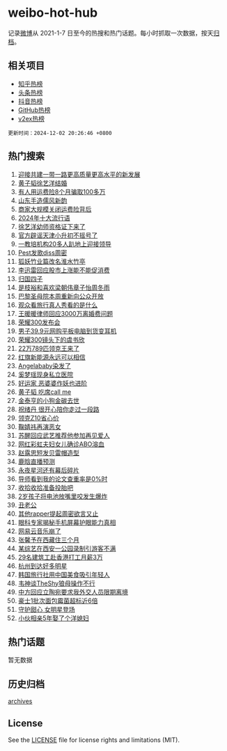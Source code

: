 # weibo-hot-hub

记录[微博](https://www.weibo.com)从 2021-1-7 日至今的热搜和热门话题。每小时抓取一次数据，按天[归档](archives)。

## 相关项目

- [知乎热榜](https://github.com/lonnyzhang423/zhihu-hot-hub)
- [头条热榜](https://github.com/lonnyzhang423/toutiao-hot-hub)
- [抖音热榜](https://github.com/lonnyzhang423/douyin-hot-hub)
- [GitHub热榜](https://github.com/lonnyzhang423/github-hot-hub)
- [v2ex热榜](https://github.com/lonnyzhang423/v2ex-hot-hub)


`更新时间：2024-12-02 20:26:46 +0800`

## 热门搜索

1. [迎接共建一带一路更高质量更高水平的新发展](https://m.weibo.cn/search?containerid=100103type%3D1%26t%3D10%26q%3D%23%E8%BF%8E%E6%8E%A5%E5%85%B1%E5%BB%BA%E4%B8%80%E5%B8%A6%E4%B8%80%E8%B7%AF%E6%9B%B4%E9%AB%98%E8%B4%A8%E9%87%8F%E6%9B%B4%E9%AB%98%E6%B0%B4%E5%B9%B3%E7%9A%84%E6%96%B0%E5%8F%91%E5%B1%95%23&stream_entry_id=51&isnewpage=1&extparam=seat%3D1%26cate%3D10103%26pos%3D0%26dgr%3D0%26filter_type%3Drealtimehot%26stream_entry_id%3D51%26c_type%3D51%26q%3D%2523%25E8%25BF%258E%25E6%258E%25A5%25E5%2585%25B1%25E5%25BB%25BA%25E4%25B8%2580%25E5%25B8%25A6%25E4%25B8%2580%25E8%25B7%25AF%25E6%259B%25B4%25E9%25AB%2598%25E8%25B4%25A8%25E9%2587%258F%25E6%259B%25B4%25E9%25AB%2598%25E6%25B0%25B4%25E5%25B9%25B3%25E7%259A%2584%25E6%2596%25B0%25E5%258F%2591%25E5%25B1%2595%2523%26display_time%3D1733142404%26pre_seqid%3D173314240490002753096145)
1. [黄子韬徐艺洋结婚](https://m.weibo.cn/search?containerid=100103type%3D1%26t%3D10%26q%3D%23%E9%BB%84%E5%AD%90%E9%9F%AC%E5%BE%90%E8%89%BA%E6%B4%8B%E7%BB%93%E5%A9%9A%23&stream_entry_id=31&isnewpage=1&extparam=seat%3D1%26dgr%3D0%26pos%3D0%26band_rank%3D1%26filter_type%3Drealtimehot%26c_type%3D31%26flag%3D4%26cate%3D5001%26lcate%3D5001%26stream_entry_id%3D31%26realpos%3D1%26q%3D%2523%25E9%25BB%2584%25E5%25AD%2590%25E9%259F%25AC%25E5%25BE%2590%25E8%2589%25BA%25E6%25B4%258B%25E7%25BB%2593%25E5%25A9%259A%2523%26display_time%3D1733142404%26pre_seqid%3D173314240490002753096145)
1. [有人用运费险8个月骗取100多万](https://m.weibo.cn/search?containerid=100103type%3D1%26t%3D10%26q%3D%23%E6%9C%89%E4%BA%BA%E7%94%A8%E8%BF%90%E8%B4%B9%E9%99%A98%E4%B8%AA%E6%9C%88%E9%AA%97%E5%8F%96100%E5%A4%9A%E4%B8%87%23&stream_entry_id=31&isnewpage=1&extparam=seat%3D1%26dgr%3D0%26pos%3D1%26band_rank%3D2%26filter_type%3Drealtimehot%26c_type%3D31%26flag%3D2%26cate%3D5001%26lcate%3D5001%26stream_entry_id%3D31%26realpos%3D2%26q%3D%2523%25E6%259C%2589%25E4%25BA%25BA%25E7%2594%25A8%25E8%25BF%2590%25E8%25B4%25B9%25E9%2599%25A98%25E4%25B8%25AA%25E6%259C%2588%25E9%25AA%2597%25E5%258F%2596100%25E5%25A4%259A%25E4%25B8%2587%2523%26display_time%3D1733142404%26pre_seqid%3D173314240490002753096145)
1. [山东手造儒风新韵](https://m.weibo.cn/search?containerid=100103type%3D1%26t%3D10%26q%3D%23%E5%B1%B1%E4%B8%9C%E6%89%8B%E9%80%A0%E5%84%92%E9%A3%8E%E6%96%B0%E9%9F%B5%23&stream_entry_id=31&isnewpage=1&extparam=seat%3D1%26dgr%3D0%26pos%3D2%26band_rank%3D3%26filter_type%3Drealtimehot%26c_type%3D31%26flag%3D0%26cate%3D5001%26lcate%3D5001%26stream_entry_id%3D31%26realpos%3D3%26q%3D%2523%25E5%25B1%25B1%25E4%25B8%259C%25E6%2589%258B%25E9%2580%25A0%25E5%2584%2592%25E9%25A3%258E%25E6%2596%25B0%25E9%259F%25B5%2523%26display_time%3D1733142404%26pre_seqid%3D173314240490002753096145)
1. [商家大规模关闭运费险背后](https://m.weibo.cn/search?containerid=100103type%3D1%26t%3D10%26q%3D%23%E5%95%86%E5%AE%B6%E5%A4%A7%E8%A7%84%E6%A8%A1%E5%85%B3%E9%97%AD%E8%BF%90%E8%B4%B9%E9%99%A9%E8%83%8C%E5%90%8E%23&stream_entry_id=31&isnewpage=1&extparam=seat%3D1%26dgr%3D0%26pos%3D3%26band_rank%3D4%26filter_type%3Drealtimehot%26c_type%3D31%26flag%3D0%26cate%3D5001%26lcate%3D5001%26stream_entry_id%3D31%26realpos%3D4%26q%3D%2523%25E5%2595%2586%25E5%25AE%25B6%25E5%25A4%25A7%25E8%25A7%2584%25E6%25A8%25A1%25E5%2585%25B3%25E9%2597%25AD%25E8%25BF%2590%25E8%25B4%25B9%25E9%2599%25A9%25E8%2583%258C%25E5%2590%258E%2523%26display_time%3D1733142404%26pre_seqid%3D173314240490002753096145)
1. [2024年十大流行语](https://m.weibo.cn/search?containerid=100103type%3D1%26t%3D10%26q%3D%232024%E5%B9%B4%E5%8D%81%E5%A4%A7%E6%B5%81%E8%A1%8C%E8%AF%AD%23&stream_entry_id=31&isnewpage=1&extparam=seat%3D1%26dgr%3D0%26pos%3D4%26band_rank%3D5%26filter_type%3Drealtimehot%26c_type%3D31%26flag%3D0%26cate%3D5001%26lcate%3D5001%26stream_entry_id%3D31%26realpos%3D5%26q%3D%25232024%25E5%25B9%25B4%25E5%258D%2581%25E5%25A4%25A7%25E6%25B5%2581%25E8%25A1%258C%25E8%25AF%25AD%2523%26display_time%3D1733142404%26pre_seqid%3D173314240490002753096145)
1. [徐艺洋幼师资格证下来了](https://m.weibo.cn/search?containerid=100103type%3D1%26t%3D10%26q%3D%23%E5%BE%90%E8%89%BA%E6%B4%8B%E5%B9%BC%E5%B8%88%E8%B5%84%E6%A0%BC%E8%AF%81%E4%B8%8B%E6%9D%A5%E4%BA%86%23&stream_entry_id=31&isnewpage=1&extparam=seat%3D1%26dgr%3D0%26pos%3D5%26band_rank%3D6%26filter_type%3Drealtimehot%26c_type%3D31%26flag%3D1%26cate%3D5001%26lcate%3D5001%26stream_entry_id%3D31%26realpos%3D6%26q%3D%2523%25E5%25BE%2590%25E8%2589%25BA%25E6%25B4%258B%25E5%25B9%25BC%25E5%25B8%2588%25E8%25B5%2584%25E6%25A0%25BC%25E8%25AF%2581%25E4%25B8%258B%25E6%259D%25A5%25E4%25BA%2586%2523%26display_time%3D1733142404%26pre_seqid%3D173314240490002753096145)
1. [官方辟谣天津小升初不摇号了](https://m.weibo.cn/search?containerid=100103type%3D1%26t%3D10%26q%3D%23%E5%AE%98%E6%96%B9%E8%BE%9F%E8%B0%A3%E5%A4%A9%E6%B4%A5%E5%B0%8F%E5%8D%87%E5%88%9D%E4%B8%8D%E6%91%87%E5%8F%B7%E4%BA%86%23&stream_entry_id=31&isnewpage=1&extparam=seat%3D1%26dgr%3D0%26pos%3D6%26band_rank%3D7%26filter_type%3Drealtimehot%26c_type%3D31%26cate%3D5001%26lcate%3D5001%26adid%3D266975%26stream_entry_id%3D31%26is_ad_pos%3D1%26q%3D%2523%25E5%25AE%2598%25E6%2596%25B9%25E8%25BE%259F%25E8%25B0%25A3%25E5%25A4%25A9%25E6%25B4%25A5%25E5%25B0%258F%25E5%258D%2587%25E5%2588%259D%25E4%25B8%258D%25E6%2591%2587%25E5%258F%25B7%25E4%25BA%2586%2523%26display_time%3D1733142404%26pre_seqid%3D173314240490002753096145)
1. [一教培机构20多人趴地上迎接领导](https://m.weibo.cn/search?containerid=100103type%3D1%26t%3D10%26q%3D%23%E4%B8%80%E6%95%99%E5%9F%B9%E6%9C%BA%E6%9E%8420%E5%A4%9A%E4%BA%BA%E8%B6%B4%E5%9C%B0%E4%B8%8A%E8%BF%8E%E6%8E%A5%E9%A2%86%E5%AF%BC%23&stream_entry_id=31&isnewpage=1&extparam=seat%3D1%26dgr%3D0%26pos%3D7%26band_rank%3D7%26filter_type%3Drealtimehot%26c_type%3D31%26flag%3D1%26cate%3D5001%26lcate%3D5001%26stream_entry_id%3D31%26realpos%3D7%26q%3D%2523%25E4%25B8%2580%25E6%2595%2599%25E5%259F%25B9%25E6%259C%25BA%25E6%259E%258420%25E5%25A4%259A%25E4%25BA%25BA%25E8%25B6%25B4%25E5%259C%25B0%25E4%25B8%258A%25E8%25BF%258E%25E6%258E%25A5%25E9%25A2%2586%25E5%25AF%25BC%2523%26display_time%3D1733142404%26pre_seqid%3D173314240490002753096145)
1. [Pest发歌diss周密](https://m.weibo.cn/search?containerid=100103type%3D1%26t%3D10%26q%3D%23Pest%E5%8F%91%E6%AD%8Cdiss%E5%91%A8%E5%AF%86%23&stream_entry_id=31&isnewpage=1&extparam=seat%3D1%26dgr%3D0%26pos%3D8%26band_rank%3D8%26filter_type%3Drealtimehot%26c_type%3D31%26flag%3D0%26cate%3D5001%26lcate%3D5001%26stream_entry_id%3D31%26realpos%3D8%26q%3D%2523Pest%25E5%258F%2591%25E6%25AD%258Cdiss%25E5%2591%25A8%25E5%25AF%2586%2523%26display_time%3D1733142404%26pre_seqid%3D173314240490002753096145)
1. [狐妖竹业篇改名淮水竹亭](https://m.weibo.cn/search?containerid=100103type%3D1%26t%3D10%26q%3D%23%E7%8B%90%E5%A6%96%E7%AB%B9%E4%B8%9A%E7%AF%87%E6%94%B9%E5%90%8D%E6%B7%AE%E6%B0%B4%E7%AB%B9%E4%BA%AD%23&stream_entry_id=31&isnewpage=1&extparam=seat%3D1%26dgr%3D0%26pos%3D9%26band_rank%3D9%26filter_type%3Drealtimehot%26c_type%3D31%26flag%3D1%26cate%3D5001%26lcate%3D5001%26stream_entry_id%3D31%26realpos%3D9%26q%3D%2523%25E7%258B%2590%25E5%25A6%2596%25E7%25AB%25B9%25E4%25B8%259A%25E7%25AF%2587%25E6%2594%25B9%25E5%2590%258D%25E6%25B7%25AE%25E6%25B0%25B4%25E7%25AB%25B9%25E4%25BA%25AD%2523%26display_time%3D1733142404%26pre_seqid%3D173314240490002753096145)
1. [李迅雷回应股市上涨能不能促消费](https://m.weibo.cn/search?containerid=100103type%3D1%26t%3D10%26q%3D%23%E6%9D%8E%E8%BF%85%E9%9B%B7%E5%9B%9E%E5%BA%94%E8%82%A1%E5%B8%82%E4%B8%8A%E6%B6%A8%E8%83%BD%E4%B8%8D%E8%83%BD%E4%BF%83%E6%B6%88%E8%B4%B9%23&stream_entry_id=31&isnewpage=1&extparam=seat%3D1%26dgr%3D0%26pos%3D10%26band_rank%3D10%26filter_type%3Drealtimehot%26c_type%3D31%26flag%3D1%26cate%3D5001%26lcate%3D5001%26stream_entry_id%3D31%26realpos%3D10%26q%3D%2523%25E6%259D%258E%25E8%25BF%2585%25E9%259B%25B7%25E5%259B%259E%25E5%25BA%2594%25E8%2582%25A1%25E5%25B8%2582%25E4%25B8%258A%25E6%25B6%25A8%25E8%2583%25BD%25E4%25B8%258D%25E8%2583%25BD%25E4%25BF%2583%25E6%25B6%2588%25E8%25B4%25B9%2523%26display_time%3D1733142404%26pre_seqid%3D173314240490002753096145)
1. [归国四子](https://m.weibo.cn/search?containerid=100103type%3D1%26t%3D10%26q%3D%E5%BD%92%E5%9B%BD%E5%9B%9B%E5%AD%90&stream_entry_id=31&isnewpage=1&extparam=seat%3D1%26dgr%3D0%26pos%3D11%26band_rank%3D11%26filter_type%3Drealtimehot%26c_type%3D31%26flag%3D1%26cate%3D5001%26lcate%3D5001%26stream_entry_id%3D31%26realpos%3D11%26q%3D%25E5%25BD%2592%25E5%259B%25BD%25E5%259B%259B%25E5%25AD%2590%26display_time%3D1733142404%26pre_seqid%3D173314240490002753096145)
1. [是枝裕和喜欢梁朝伟章子怡周冬雨](https://m.weibo.cn/search?containerid=100103type%3D1%26t%3D10%26q%3D%23%E6%98%AF%E6%9E%9D%E8%A3%95%E5%92%8C%E5%96%9C%E6%AC%A2%E6%A2%81%E6%9C%9D%E4%BC%9F%E7%AB%A0%E5%AD%90%E6%80%A1%E5%91%A8%E5%86%AC%E9%9B%A8%23&stream_entry_id=31&isnewpage=1&extparam=seat%3D1%26dgr%3D0%26pos%3D12%26band_rank%3D12%26filter_type%3Drealtimehot%26c_type%3D31%26flag%3D1%26cate%3D5001%26lcate%3D5001%26stream_entry_id%3D31%26realpos%3D12%26q%3D%2523%25E6%2598%25AF%25E6%259E%259D%25E8%25A3%2595%25E5%2592%258C%25E5%2596%259C%25E6%25AC%25A2%25E6%25A2%2581%25E6%259C%259D%25E4%25BC%259F%25E7%25AB%25A0%25E5%25AD%2590%25E6%2580%25A1%25E5%2591%25A8%25E5%2586%25AC%25E9%259B%25A8%2523%26display_time%3D1733142404%26pre_seqid%3D173314240490002753096145)
1. [巴黎圣母院本周重新向公众开放](https://m.weibo.cn/search?containerid=100103type%3D1%26t%3D10%26q%3D%23%E5%B7%B4%E9%BB%8E%E5%9C%A3%E6%AF%8D%E9%99%A2%E6%9C%AC%E5%91%A8%E9%87%8D%E6%96%B0%E5%90%91%E5%85%AC%E4%BC%97%E5%BC%80%E6%94%BE%23&stream_entry_id=31&isnewpage=1&extparam=seat%3D1%26dgr%3D0%26pos%3D13%26band_rank%3D13%26filter_type%3Drealtimehot%26c_type%3D31%26flag%3D1%26cate%3D5001%26lcate%3D5001%26stream_entry_id%3D31%26realpos%3D13%26q%3D%2523%25E5%25B7%25B4%25E9%25BB%258E%25E5%259C%25A3%25E6%25AF%258D%25E9%2599%25A2%25E6%259C%25AC%25E5%2591%25A8%25E9%2587%258D%25E6%2596%25B0%25E5%2590%2591%25E5%2585%25AC%25E4%25BC%2597%25E5%25BC%2580%25E6%2594%25BE%2523%26display_time%3D1733142404%26pre_seqid%3D173314240490002753096145)
1. [观众看旅行真人秀看的是什么](https://m.weibo.cn/search?containerid=100103type%3D1%26t%3D10%26q%3D%23%E8%A7%82%E4%BC%97%E7%9C%8B%E6%97%85%E8%A1%8C%E7%9C%9F%E4%BA%BA%E7%A7%80%E7%9C%8B%E7%9A%84%E6%98%AF%E4%BB%80%E4%B9%88%23&stream_entry_id=31&isnewpage=1&extparam=seat%3D1%26dgr%3D0%26pos%3D14%26band_rank%3D14%26filter_type%3Drealtimehot%26c_type%3D31%26flag%3D1%26cate%3D5001%26lcate%3D5001%26stream_entry_id%3D31%26realpos%3D14%26q%3D%2523%25E8%25A7%2582%25E4%25BC%2597%25E7%259C%258B%25E6%2597%2585%25E8%25A1%258C%25E7%259C%259F%25E4%25BA%25BA%25E7%25A7%2580%25E7%259C%258B%25E7%259A%2584%25E6%2598%25AF%25E4%25BB%2580%25E4%25B9%2588%2523%26display_time%3D1733142404%26pre_seqid%3D173314240490002753096145)
1. [王暖暖律师回应3000万离婚费问题](https://m.weibo.cn/search?containerid=100103type%3D1%26t%3D10%26q%3D%23%E7%8E%8B%E6%9A%96%E6%9A%96%E5%BE%8B%E5%B8%88%E5%9B%9E%E5%BA%943000%E4%B8%87%E7%A6%BB%E5%A9%9A%E8%B4%B9%E9%97%AE%E9%A2%98%23&stream_entry_id=31&isnewpage=1&extparam=seat%3D1%26dgr%3D0%26pos%3D15%26band_rank%3D15%26filter_type%3Drealtimehot%26c_type%3D31%26flag%3D1%26cate%3D5001%26lcate%3D5001%26stream_entry_id%3D31%26realpos%3D15%26q%3D%2523%25E7%258E%258B%25E6%259A%2596%25E6%259A%2596%25E5%25BE%258B%25E5%25B8%2588%25E5%259B%259E%25E5%25BA%25943000%25E4%25B8%2587%25E7%25A6%25BB%25E5%25A9%259A%25E8%25B4%25B9%25E9%2597%25AE%25E9%25A2%2598%2523%26display_time%3D1733142404%26pre_seqid%3D173314240490002753096145)
1. [荣耀300发布会](https://m.weibo.cn/search?containerid=100103type%3D1%26t%3D10%26q%3D%23%E8%8D%A3%E8%80%80300%E5%8F%91%E5%B8%83%E4%BC%9A%23&stream_entry_id=31&isnewpage=1&extparam=seat%3D1%26dgr%3D0%26adid%3D266896%26band_rank%3D16%26filter_type%3Drealtimehot%26c_type%3D31%26flag%3D0%26cate%3D5001%26lcate%3D5001%26pos%3D16%26stream_entry_id%3D31%26realpos%3D16%26q%3D%2523%25E8%258D%25A3%25E8%2580%2580300%25E5%258F%2591%25E5%25B8%2583%25E4%25BC%259A%2523%26display_time%3D1733142404%26pre_seqid%3D173314240490002753096145)
1. [男子39.9元网购平板电脑到货变耳机](https://m.weibo.cn/search?containerid=100103type%3D1%26t%3D10%26q%3D%23%E7%94%B7%E5%AD%9039.9%E5%85%83%E7%BD%91%E8%B4%AD%E5%B9%B3%E6%9D%BF%E7%94%B5%E8%84%91%E5%88%B0%E8%B4%A7%E5%8F%98%E8%80%B3%E6%9C%BA%23&stream_entry_id=31&isnewpage=1&extparam=seat%3D1%26dgr%3D0%26pos%3D17%26band_rank%3D17%26filter_type%3Drealtimehot%26c_type%3D31%26flag%3D1%26cate%3D5001%26lcate%3D5001%26stream_entry_id%3D31%26realpos%3D17%26q%3D%2523%25E7%2594%25B7%25E5%25AD%259039.9%25E5%2585%2583%25E7%25BD%2591%25E8%25B4%25AD%25E5%25B9%25B3%25E6%259D%25BF%25E7%2594%25B5%25E8%2584%2591%25E5%2588%25B0%25E8%25B4%25A7%25E5%258F%2598%25E8%2580%25B3%25E6%259C%25BA%2523%26display_time%3D1733142404%26pre_seqid%3D173314240490002753096145)
1. [荣耀300镜头下的虞书欣](https://m.weibo.cn/search?containerid=100103type%3D1%26t%3D10%26q%3D%23%E8%8D%A3%E8%80%80300%E9%95%9C%E5%A4%B4%E4%B8%8B%E7%9A%84%E8%99%9E%E4%B9%A6%E6%AC%A3%23&stream_entry_id=31&isnewpage=1&extparam=seat%3D1%26dgr%3D0%26adid%3D266897%26band_rank%3D18%26filter_type%3Drealtimehot%26c_type%3D31%26flag%3D0%26cate%3D5001%26lcate%3D5001%26pos%3D18%26stream_entry_id%3D31%26realpos%3D18%26q%3D%2523%25E8%258D%25A3%25E8%2580%2580300%25E9%2595%259C%25E5%25A4%25B4%25E4%25B8%258B%25E7%259A%2584%25E8%2599%259E%25E4%25B9%25A6%25E6%25AC%25A3%2523%26display_time%3D1733142404%26pre_seqid%3D173314240490002753096145)
1. [22万789匹领克王来了](https://m.weibo.cn/search?containerid=100103type%3D1%26t%3D10%26q%3D%2322%E4%B8%87789%E5%8C%B9%E9%A2%86%E5%85%8B%E7%8E%8B%E6%9D%A5%E4%BA%86%23&stream_entry_id=31&isnewpage=1&extparam=seat%3D1%26dgr%3D0%26adid%3D266970%26band_rank%3D19%26filter_type%3Drealtimehot%26c_type%3D31%26flag%3D0%26cate%3D5001%26lcate%3D5001%26pos%3D19%26stream_entry_id%3D31%26realpos%3D19%26q%3D%252322%25E4%25B8%2587789%25E5%258C%25B9%25E9%25A2%2586%25E5%2585%258B%25E7%258E%258B%25E6%259D%25A5%25E4%25BA%2586%2523%26display_time%3D1733142404%26pre_seqid%3D173314240490002753096145)
1. [红旗新能源永远可以相信](https://m.weibo.cn/search?containerid=100103type%3D1%26t%3D10%26q%3D%23%E7%BA%A2%E6%97%97%E6%96%B0%E8%83%BD%E6%BA%90%E6%B0%B8%E8%BF%9C%E5%8F%AF%E4%BB%A5%E7%9B%B8%E4%BF%A1%23&stream_entry_id=31&isnewpage=1&extparam=seat%3D1%26dgr%3D0%26adid%3D266747%26band_rank%3D20%26filter_type%3Drealtimehot%26c_type%3D31%26flag%3D0%26cate%3D5001%26lcate%3D5001%26pos%3D20%26stream_entry_id%3D31%26realpos%3D20%26q%3D%2523%25E7%25BA%25A2%25E6%2597%2597%25E6%2596%25B0%25E8%2583%25BD%25E6%25BA%2590%25E6%25B0%25B8%25E8%25BF%259C%25E5%258F%25AF%25E4%25BB%25A5%25E7%259B%25B8%25E4%25BF%25A1%2523%26display_time%3D1733142404%26pre_seqid%3D173314240490002753096145)
1. [Angelababy染发了](https://m.weibo.cn/search?containerid=100103type%3D1%26t%3D10%26q%3D%23Angelababy%E6%9F%93%E5%8F%91%E4%BA%86%23&stream_entry_id=31&isnewpage=1&extparam=seat%3D1%26dgr%3D0%26pos%3D21%26band_rank%3D21%26filter_type%3Drealtimehot%26c_type%3D31%26flag%3D2%26cate%3D5001%26lcate%3D5001%26stream_entry_id%3D31%26realpos%3D21%26q%3D%2523Angelababy%25E6%259F%2593%25E5%258F%2591%25E4%25BA%2586%2523%26display_time%3D1733142404%26pre_seqid%3D173314240490002753096145)
1. [奚梦瑶现身私立医院](https://m.weibo.cn/search?containerid=100103type%3D1%26t%3D10%26q%3D%23%E5%A5%9A%E6%A2%A6%E7%91%B6%E7%8E%B0%E8%BA%AB%E7%A7%81%E7%AB%8B%E5%8C%BB%E9%99%A2%23&stream_entry_id=31&isnewpage=1&extparam=seat%3D1%26dgr%3D0%26pos%3D22%26band_rank%3D22%26filter_type%3Drealtimehot%26c_type%3D31%26flag%3D1%26cate%3D5001%26lcate%3D5001%26stream_entry_id%3D31%26realpos%3D22%26q%3D%2523%25E5%25A5%259A%25E6%25A2%25A6%25E7%2591%25B6%25E7%258E%25B0%25E8%25BA%25AB%25E7%25A7%2581%25E7%25AB%258B%25E5%258C%25BB%25E9%2599%25A2%2523%26display_time%3D1733142404%26pre_seqid%3D173314240490002753096145)
1. [好运家 恶婆婆作妖也进阶](https://m.weibo.cn/search?containerid=100103type%3D1%26t%3D10%26q%3D%E5%A5%BD%E8%BF%90%E5%AE%B6+%E6%81%B6%E5%A9%86%E5%A9%86%E4%BD%9C%E5%A6%96%E4%B9%9F%E8%BF%9B%E9%98%B6&stream_entry_id=31&isnewpage=1&extparam=seat%3D1%26dgr%3D0%26pos%3D23%26band_rank%3D23%26filter_type%3Drealtimehot%26c_type%3D31%26flag%3D1%26cate%3D5001%26lcate%3D5001%26stream_entry_id%3D31%26realpos%3D23%26q%3D%25E5%25A5%25BD%25E8%25BF%2590%25E5%25AE%25B6%2520%25E6%2581%25B6%25E5%25A9%2586%25E5%25A9%2586%25E4%25BD%259C%25E5%25A6%2596%25E4%25B9%259F%25E8%25BF%259B%25E9%2598%25B6%26display_time%3D1733142404%26pre_seqid%3D173314240490002753096145)
1. [黄子韬 吃席call me](https://m.weibo.cn/search?containerid=100103type%3D1%26t%3D10%26q%3D%E9%BB%84%E5%AD%90%E9%9F%AC+%E5%90%83%E5%B8%ADcall+me&stream_entry_id=31&isnewpage=1&extparam=seat%3D1%26dgr%3D0%26pos%3D24%26band_rank%3D24%26filter_type%3Drealtimehot%26c_type%3D31%26flag%3D1%26cate%3D5001%26lcate%3D5001%26stream_entry_id%3D31%26realpos%3D24%26q%3D%25E9%25BB%2584%25E5%25AD%2590%25E9%259F%25AC%2520%25E5%2590%2583%25E5%25B8%25ADcall%2520me%26display_time%3D1733142404%26pre_seqid%3D173314240490002753096145)
1. [金泰亨的小狗金碳去世](https://m.weibo.cn/search?containerid=100103type%3D1%26t%3D10%26q%3D%23%E9%87%91%E6%B3%B0%E4%BA%A8%E7%9A%84%E5%B0%8F%E7%8B%97%E9%87%91%E7%A2%B3%E5%8E%BB%E4%B8%96%23&stream_entry_id=31&isnewpage=1&extparam=seat%3D1%26dgr%3D0%26pos%3D25%26band_rank%3D25%26filter_type%3Drealtimehot%26c_type%3D31%26flag%3D0%26cate%3D5001%26lcate%3D5001%26stream_entry_id%3D31%26realpos%3D25%26q%3D%2523%25E9%2587%2591%25E6%25B3%25B0%25E4%25BA%25A8%25E7%259A%2584%25E5%25B0%258F%25E7%258B%2597%25E9%2587%2591%25E7%25A2%25B3%25E5%258E%25BB%25E4%25B8%2596%2523%26display_time%3D1733142404%26pre_seqid%3D173314240490002753096145)
1. [祝绪丹 很开心陪你走过一段路](https://m.weibo.cn/search?containerid=100103type%3D1%26t%3D10%26q%3D%E7%A5%9D%E7%BB%AA%E4%B8%B9+%E5%BE%88%E5%BC%80%E5%BF%83%E9%99%AA%E4%BD%A0%E8%B5%B0%E8%BF%87%E4%B8%80%E6%AE%B5%E8%B7%AF&stream_entry_id=31&isnewpage=1&extparam=seat%3D1%26dgr%3D0%26pos%3D26%26band_rank%3D26%26filter_type%3Drealtimehot%26c_type%3D31%26flag%3D1%26cate%3D5001%26lcate%3D5001%26stream_entry_id%3D31%26realpos%3D26%26q%3D%25E7%25A5%259D%25E7%25BB%25AA%25E4%25B8%25B9%2520%25E5%25BE%2588%25E5%25BC%2580%25E5%25BF%2583%25E9%2599%25AA%25E4%25BD%25A0%25E8%25B5%25B0%25E8%25BF%2587%25E4%25B8%2580%25E6%25AE%25B5%25E8%25B7%25AF%26display_time%3D1733142404%26pre_seqid%3D173314240490002753096145)
1. [领克Z10省心价](https://m.weibo.cn/search?containerid=100103type%3D1%26t%3D10%26q%3D%23%E9%A2%86%E5%85%8BZ10%E7%9C%81%E5%BF%83%E4%BB%B7%23&stream_entry_id=31&isnewpage=1&extparam=seat%3D1%26dgr%3D0%26adid%3D266681%26band_rank%3D27%26filter_type%3Drealtimehot%26c_type%3D31%26flag%3D0%26cate%3D5001%26lcate%3D5001%26pos%3D27%26stream_entry_id%3D31%26realpos%3D27%26q%3D%2523%25E9%25A2%2586%25E5%2585%258BZ10%25E7%259C%2581%25E5%25BF%2583%25E4%25BB%25B7%2523%26display_time%3D1733142404%26pre_seqid%3D173314240490002753096145)
1. [鞠婧祎再演恶女](https://m.weibo.cn/search?containerid=100103type%3D1%26t%3D10%26q%3D%23%E9%9E%A0%E5%A9%A7%E7%A5%8E%E5%86%8D%E6%BC%94%E6%81%B6%E5%A5%B3%23&stream_entry_id=31&isnewpage=1&extparam=seat%3D1%26dgr%3D0%26pos%3D28%26band_rank%3D28%26filter_type%3Drealtimehot%26c_type%3D31%26flag%3D0%26cate%3D5001%26lcate%3D5001%26stream_entry_id%3D31%26realpos%3D28%26q%3D%2523%25E9%259E%25A0%25E5%25A9%25A7%25E7%25A5%258E%25E5%2586%258D%25E6%25BC%2594%25E6%2581%25B6%25E5%25A5%25B3%2523%26display_time%3D1733142404%26pre_seqid%3D173314240490002753096145)
1. [苏醒回应武艺推荐他参加再见爱人](https://m.weibo.cn/search?containerid=100103type%3D1%26t%3D10%26q%3D%23%E8%8B%8F%E9%86%92%E5%9B%9E%E5%BA%94%E6%AD%A6%E8%89%BA%E6%8E%A8%E8%8D%90%E4%BB%96%E5%8F%82%E5%8A%A0%E5%86%8D%E8%A7%81%E7%88%B1%E4%BA%BA%23&stream_entry_id=31&isnewpage=1&extparam=seat%3D1%26dgr%3D0%26pos%3D29%26band_rank%3D29%26filter_type%3Drealtimehot%26c_type%3D31%26flag%3D1%26cate%3D5001%26lcate%3D5001%26stream_entry_id%3D31%26realpos%3D29%26q%3D%2523%25E8%258B%258F%25E9%2586%2592%25E5%259B%259E%25E5%25BA%2594%25E6%25AD%25A6%25E8%2589%25BA%25E6%258E%25A8%25E8%258D%2590%25E4%25BB%2596%25E5%258F%2582%25E5%258A%25A0%25E5%2586%258D%25E8%25A7%2581%25E7%2588%25B1%25E4%25BA%25BA%2523%26display_time%3D1733142404%26pre_seqid%3D173314240490002753096145)
1. [网红彩虹夫妇女儿确诊ABO溶血](https://m.weibo.cn/search?containerid=100103type%3D1%26t%3D10%26q%3D%23%E7%BD%91%E7%BA%A2%E5%BD%A9%E8%99%B9%E5%A4%AB%E5%A6%87%E5%A5%B3%E5%84%BF%E7%A1%AE%E8%AF%8AABO%E6%BA%B6%E8%A1%80%23&stream_entry_id=31&isnewpage=1&extparam=seat%3D1%26dgr%3D0%26pos%3D30%26band_rank%3D30%26filter_type%3Drealtimehot%26c_type%3D31%26flag%3D0%26cate%3D5001%26lcate%3D5001%26stream_entry_id%3D31%26realpos%3D30%26q%3D%2523%25E7%25BD%2591%25E7%25BA%25A2%25E5%25BD%25A9%25E8%2599%25B9%25E5%25A4%25AB%25E5%25A6%2587%25E5%25A5%25B3%25E5%2584%25BF%25E7%25A1%25AE%25E8%25AF%258AABO%25E6%25BA%25B6%25E8%25A1%2580%2523%26display_time%3D1733142404%26pre_seqid%3D173314240490002753096145)
1. [赵露思短发贝雷帽造型](https://m.weibo.cn/search?containerid=100103type%3D1%26t%3D10%26q%3D%23%E8%B5%B5%E9%9C%B2%E6%80%9D%E7%9F%AD%E5%8F%91%E8%B4%9D%E9%9B%B7%E5%B8%BD%E9%80%A0%E5%9E%8B%23&stream_entry_id=31&isnewpage=1&extparam=seat%3D1%26dgr%3D0%26pos%3D31%26band_rank%3D31%26filter_type%3Drealtimehot%26c_type%3D31%26flag%3D1%26cate%3D5001%26lcate%3D5001%26stream_entry_id%3D31%26realpos%3D31%26q%3D%2523%25E8%25B5%25B5%25E9%259C%25B2%25E6%2580%259D%25E7%259F%25AD%25E5%258F%2591%25E8%25B4%259D%25E9%259B%25B7%25E5%25B8%25BD%25E9%2580%25A0%25E5%259E%258B%2523%26display_time%3D1733142404%26pre_seqid%3D173314240490002753096145)
1. [鹿晗直播预测](https://m.weibo.cn/search?containerid=100103type%3D1%26t%3D10%26q%3D%E9%B9%BF%E6%99%97%E7%9B%B4%E6%92%AD%E9%A2%84%E6%B5%8B&stream_entry_id=31&isnewpage=1&extparam=seat%3D1%26dgr%3D0%26pos%3D32%26band_rank%3D32%26filter_type%3Drealtimehot%26c_type%3D31%26flag%3D0%26cate%3D5001%26lcate%3D5001%26stream_entry_id%3D31%26realpos%3D32%26q%3D%25E9%25B9%25BF%25E6%2599%2597%25E7%259B%25B4%25E6%2592%25AD%25E9%25A2%2584%25E6%25B5%258B%26display_time%3D1733142404%26pre_seqid%3D173314240490002753096145)
1. [永夜星河还有幕后碎片](https://m.weibo.cn/search?containerid=100103type%3D1%26t%3D10%26q%3D%E6%B0%B8%E5%A4%9C%E6%98%9F%E6%B2%B3%E8%BF%98%E6%9C%89%E5%B9%95%E5%90%8E%E7%A2%8E%E7%89%87&stream_entry_id=31&isnewpage=1&extparam=seat%3D1%26dgr%3D0%26pos%3D33%26band_rank%3D33%26filter_type%3Drealtimehot%26c_type%3D31%26flag%3D1%26cate%3D5001%26lcate%3D5001%26stream_entry_id%3D31%26realpos%3D33%26q%3D%25E6%25B0%25B8%25E5%25A4%259C%25E6%2598%259F%25E6%25B2%25B3%25E8%25BF%2598%25E6%259C%2589%25E5%25B9%2595%25E5%2590%258E%25E7%25A2%258E%25E7%2589%2587%26display_time%3D1733142404%26pre_seqid%3D173314240490002753096145)
1. [导师看到我的论文查重率是0%时](https://m.weibo.cn/search?containerid=100103type%3D1%26t%3D10%26q%3D%23%E5%AF%BC%E5%B8%88%E7%9C%8B%E5%88%B0%E6%88%91%E7%9A%84%E8%AE%BA%E6%96%87%E6%9F%A5%E9%87%8D%E7%8E%87%E6%98%AF0%25%E6%97%B6%23&stream_entry_id=31&isnewpage=1&extparam=seat%3D1%26dgr%3D0%26pos%3D34%26band_rank%3D34%26filter_type%3Drealtimehot%26c_type%3D31%26flag%3D1%26cate%3D5001%26lcate%3D5001%26stream_entry_id%3D31%26realpos%3D34%26q%3D%2523%25E5%25AF%25BC%25E5%25B8%2588%25E7%259C%258B%25E5%2588%25B0%25E6%2588%2591%25E7%259A%2584%25E8%25AE%25BA%25E6%2596%2587%25E6%259F%25A5%25E9%2587%258D%25E7%258E%2587%25E6%2598%25AF0%2525%25E6%2597%25B6%2523%26display_time%3D1733142404%26pre_seqid%3D173314240490002753096145)
1. [收拾收拾准备投胎吧](https://m.weibo.cn/search?containerid=100103type%3D1%26t%3D10%26q%3D%23%E6%94%B6%E6%8B%BE%E6%94%B6%E6%8B%BE%E5%87%86%E5%A4%87%E6%8A%95%E8%83%8E%E5%90%A7%23&stream_entry_id=31&isnewpage=1&extparam=seat%3D1%26dgr%3D0%26pos%3D35%26band_rank%3D35%26filter_type%3Drealtimehot%26c_type%3D31%26flag%3D1%26cate%3D5001%26lcate%3D5001%26stream_entry_id%3D31%26realpos%3D35%26q%3D%2523%25E6%2594%25B6%25E6%258B%25BE%25E6%2594%25B6%25E6%258B%25BE%25E5%2587%2586%25E5%25A4%2587%25E6%258A%2595%25E8%2583%258E%25E5%2590%25A7%2523%26display_time%3D1733142404%26pre_seqid%3D173314240490002753096145)
1. [2岁孩子将电池放嘴里咬发生爆炸](https://m.weibo.cn/search?containerid=100103type%3D1%26t%3D10%26q%3D%232%E5%B2%81%E5%AD%A9%E5%AD%90%E5%B0%86%E7%94%B5%E6%B1%A0%E6%94%BE%E5%98%B4%E9%87%8C%E5%92%AC%E5%8F%91%E7%94%9F%E7%88%86%E7%82%B8%23&stream_entry_id=31&isnewpage=1&extparam=seat%3D1%26dgr%3D0%26pos%3D36%26band_rank%3D36%26filter_type%3Drealtimehot%26c_type%3D31%26flag%3D0%26cate%3D5001%26lcate%3D5001%26stream_entry_id%3D31%26realpos%3D36%26q%3D%25232%25E5%25B2%2581%25E5%25AD%25A9%25E5%25AD%2590%25E5%25B0%2586%25E7%2594%25B5%25E6%25B1%25A0%25E6%2594%25BE%25E5%2598%25B4%25E9%2587%258C%25E5%2592%25AC%25E5%258F%2591%25E7%2594%259F%25E7%2588%2586%25E7%2582%25B8%2523%26display_time%3D1733142404%26pre_seqid%3D173314240490002753096145)
1. [丑老公](https://m.weibo.cn/search?containerid=100103type%3D1%26t%3D10%26q%3D%E4%B8%91%E8%80%81%E5%85%AC&stream_entry_id=31&isnewpage=1&extparam=seat%3D1%26dgr%3D0%26pos%3D37%26band_rank%3D37%26filter_type%3Drealtimehot%26c_type%3D31%26flag%3D0%26cate%3D5001%26lcate%3D5001%26stream_entry_id%3D31%26realpos%3D37%26q%3D%25E4%25B8%2591%25E8%2580%2581%25E5%2585%25AC%26display_time%3D1733142404%26pre_seqid%3D173314240490002753096145)
1. [其他rapper提起周密欲言又止](https://m.weibo.cn/search?containerid=100103type%3D1%26t%3D10%26q%3D%E5%85%B6%E4%BB%96rapper%E6%8F%90%E8%B5%B7%E5%91%A8%E5%AF%86%E6%AC%B2%E8%A8%80%E5%8F%88%E6%AD%A2&stream_entry_id=31&isnewpage=1&extparam=seat%3D1%26dgr%3D0%26pos%3D38%26band_rank%3D38%26filter_type%3Drealtimehot%26c_type%3D31%26flag%3D0%26cate%3D5001%26lcate%3D5001%26stream_entry_id%3D31%26realpos%3D38%26q%3D%25E5%2585%25B6%25E4%25BB%2596rapper%25E6%258F%2590%25E8%25B5%25B7%25E5%2591%25A8%25E5%25AF%2586%25E6%25AC%25B2%25E8%25A8%2580%25E5%258F%2588%25E6%25AD%25A2%26display_time%3D1733142404%26pre_seqid%3D173314240490002753096145)
1. [眼科专家揭秘手机屏幕护眼能力真相](https://m.weibo.cn/search?containerid=100103type%3D1%26t%3D10%26q%3D%E7%9C%BC%E7%A7%91%E4%B8%93%E5%AE%B6%E6%8F%AD%E7%A7%98%E6%89%8B%E6%9C%BA%E5%B1%8F%E5%B9%95%E6%8A%A4%E7%9C%BC%E8%83%BD%E5%8A%9B%E7%9C%9F%E7%9B%B8&stream_entry_id=31&isnewpage=1&extparam=seat%3D1%26dgr%3D0%26adid%3D266938%26band_rank%3D39%26filter_type%3Drealtimehot%26c_type%3D31%26flag%3D0%26cate%3D5001%26lcate%3D5001%26pos%3D39%26stream_entry_id%3D31%26realpos%3D39%26q%3D%25E7%259C%25BC%25E7%25A7%2591%25E4%25B8%2593%25E5%25AE%25B6%25E6%258F%25AD%25E7%25A7%2598%25E6%2589%258B%25E6%259C%25BA%25E5%25B1%258F%25E5%25B9%2595%25E6%258A%25A4%25E7%259C%25BC%25E8%2583%25BD%25E5%258A%259B%25E7%259C%259F%25E7%259B%25B8%26display_time%3D1733142404%26pre_seqid%3D173314240490002753096145)
1. [网易云音乐崩了](https://m.weibo.cn/search?containerid=100103type%3D1%26t%3D10%26q%3D%E7%BD%91%E6%98%93%E4%BA%91%E9%9F%B3%E4%B9%90%E5%B4%A9%E4%BA%86&stream_entry_id=31&isnewpage=1&extparam=seat%3D1%26dgr%3D0%26pos%3D40%26band_rank%3D40%26filter_type%3Drealtimehot%26c_type%3D31%26flag%3D1%26cate%3D5001%26lcate%3D5001%26stream_entry_id%3D31%26realpos%3D40%26q%3D%25E7%25BD%2591%25E6%2598%2593%25E4%25BA%2591%25E9%259F%25B3%25E4%25B9%2590%25E5%25B4%25A9%25E4%25BA%2586%26display_time%3D1733142404%26pre_seqid%3D173314240490002753096145)
1. [张馨予在西藏住三个月](https://m.weibo.cn/search?containerid=100103type%3D1%26t%3D10%26q%3D%E5%BC%A0%E9%A6%A8%E4%BA%88%E5%9C%A8%E8%A5%BF%E8%97%8F%E4%BD%8F%E4%B8%89%E4%B8%AA%E6%9C%88&stream_entry_id=31&isnewpage=1&extparam=seat%3D1%26dgr%3D0%26pos%3D41%26band_rank%3D41%26filter_type%3Drealtimehot%26c_type%3D31%26flag%3D0%26cate%3D5001%26lcate%3D5001%26stream_entry_id%3D31%26realpos%3D41%26q%3D%25E5%25BC%25A0%25E9%25A6%25A8%25E4%25BA%2588%25E5%259C%25A8%25E8%25A5%25BF%25E8%2597%258F%25E4%25BD%258F%25E4%25B8%2589%25E4%25B8%25AA%25E6%259C%2588%26display_time%3D1733142404%26pre_seqid%3D173314240490002753096145)
1. [某综艺在西安一公园录制引游客不满](https://m.weibo.cn/search?containerid=100103type%3D1%26t%3D10%26q%3D%23%E6%9F%90%E7%BB%BC%E8%89%BA%E5%9C%A8%E8%A5%BF%E5%AE%89%E4%B8%80%E5%85%AC%E5%9B%AD%E5%BD%95%E5%88%B6%E5%BC%95%E6%B8%B8%E5%AE%A2%E4%B8%8D%E6%BB%A1%23&stream_entry_id=31&isnewpage=1&extparam=seat%3D1%26dgr%3D0%26pos%3D42%26band_rank%3D42%26filter_type%3Drealtimehot%26c_type%3D31%26flag%3D1%26cate%3D5001%26lcate%3D5001%26stream_entry_id%3D31%26realpos%3D42%26q%3D%2523%25E6%259F%2590%25E7%25BB%25BC%25E8%2589%25BA%25E5%259C%25A8%25E8%25A5%25BF%25E5%25AE%2589%25E4%25B8%2580%25E5%2585%25AC%25E5%259B%25AD%25E5%25BD%2595%25E5%2588%25B6%25E5%25BC%2595%25E6%25B8%25B8%25E5%25AE%25A2%25E4%25B8%258D%25E6%25BB%25A1%2523%26display_time%3D1733142404%26pre_seqid%3D173314240490002753096145)
1. [29名建筑工赴香港打工月薪3万](https://m.weibo.cn/search?containerid=100103type%3D1%26t%3D10%26q%3D%2329%E5%90%8D%E5%BB%BA%E7%AD%91%E5%B7%A5%E8%B5%B4%E9%A6%99%E6%B8%AF%E6%89%93%E5%B7%A5%E6%9C%88%E8%96%AA3%E4%B8%87%23&stream_entry_id=31&isnewpage=1&extparam=seat%3D1%26dgr%3D0%26pos%3D43%26band_rank%3D43%26filter_type%3Drealtimehot%26c_type%3D31%26flag%3D1%26cate%3D5001%26lcate%3D5001%26stream_entry_id%3D31%26realpos%3D43%26q%3D%252329%25E5%2590%258D%25E5%25BB%25BA%25E7%25AD%2591%25E5%25B7%25A5%25E8%25B5%25B4%25E9%25A6%2599%25E6%25B8%25AF%25E6%2589%2593%25E5%25B7%25A5%25E6%259C%2588%25E8%2596%25AA3%25E4%25B8%2587%2523%26display_time%3D1733142404%26pre_seqid%3D173314240490002753096145)
1. [杭州到达好多明星](https://m.weibo.cn/search?containerid=100103type%3D1%26t%3D10%26q%3D%23%E6%9D%AD%E5%B7%9E%E5%88%B0%E8%BE%BE%E5%A5%BD%E5%A4%9A%E6%98%8E%E6%98%9F%23&stream_entry_id=31&isnewpage=1&extparam=seat%3D1%26dgr%3D0%26pos%3D44%26band_rank%3D44%26filter_type%3Drealtimehot%26c_type%3D31%26flag%3D0%26cate%3D5001%26lcate%3D5001%26stream_entry_id%3D31%26realpos%3D44%26q%3D%2523%25E6%259D%25AD%25E5%25B7%259E%25E5%2588%25B0%25E8%25BE%25BE%25E5%25A5%25BD%25E5%25A4%259A%25E6%2598%258E%25E6%2598%259F%2523%26display_time%3D1733142404%26pre_seqid%3D173314240490002753096145)
1. [韩国旅行社用中国美食吸引年轻人](https://m.weibo.cn/search?containerid=100103type%3D1%26t%3D10%26q%3D%23%E9%9F%A9%E5%9B%BD%E6%97%85%E8%A1%8C%E7%A4%BE%E7%94%A8%E4%B8%AD%E5%9B%BD%E7%BE%8E%E9%A3%9F%E5%90%B8%E5%BC%95%E5%B9%B4%E8%BD%BB%E4%BA%BA%23&stream_entry_id=31&isnewpage=1&extparam=seat%3D1%26dgr%3D0%26pos%3D45%26band_rank%3D45%26filter_type%3Drealtimehot%26c_type%3D31%26flag%3D1%26cate%3D5001%26lcate%3D5001%26stream_entry_id%3D31%26realpos%3D45%26q%3D%2523%25E9%259F%25A9%25E5%259B%25BD%25E6%2597%2585%25E8%25A1%258C%25E7%25A4%25BE%25E7%2594%25A8%25E4%25B8%25AD%25E5%259B%25BD%25E7%25BE%258E%25E9%25A3%259F%25E5%2590%25B8%25E5%25BC%2595%25E5%25B9%25B4%25E8%25BD%25BB%25E4%25BA%25BA%2523%26display_time%3D1733142404%26pre_seqid%3D173314240490002753096145)
1. [韦神谈TheShy狼母操作不行](https://m.weibo.cn/search?containerid=100103type%3D1%26t%3D10%26q%3D%23%E9%9F%A6%E7%A5%9E%E8%B0%88TheShy%E7%8B%BC%E6%AF%8D%E6%93%8D%E4%BD%9C%E4%B8%8D%E8%A1%8C%23&stream_entry_id=31&isnewpage=1&extparam=seat%3D1%26dgr%3D0%26pos%3D46%26band_rank%3D46%26filter_type%3Drealtimehot%26c_type%3D31%26flag%3D1%26cate%3D5001%26lcate%3D5001%26stream_entry_id%3D31%26realpos%3D46%26q%3D%2523%25E9%259F%25A6%25E7%25A5%259E%25E8%25B0%2588TheShy%25E7%258B%25BC%25E6%25AF%258D%25E6%2593%258D%25E4%25BD%259C%25E4%25B8%258D%25E8%25A1%258C%2523%26display_time%3D1733142404%26pre_seqid%3D173314240490002753096145)
1. [中方回应立陶宛要求我外交人员限期离境](https://m.weibo.cn/search?containerid=100103type%3D1%26t%3D10%26q%3D%23%E4%B8%AD%E6%96%B9%E5%9B%9E%E5%BA%94%E7%AB%8B%E9%99%B6%E5%AE%9B%E8%A6%81%E6%B1%82%E6%88%91%E5%A4%96%E4%BA%A4%E4%BA%BA%E5%91%98%E9%99%90%E6%9C%9F%E7%A6%BB%E5%A2%83%23&stream_entry_id=31&isnewpage=1&extparam=seat%3D1%26dgr%3D0%26pos%3D47%26band_rank%3D47%26filter_type%3Drealtimehot%26c_type%3D31%26flag%3D0%26cate%3D5001%26lcate%3D5001%26stream_entry_id%3D31%26realpos%3D47%26q%3D%2523%25E4%25B8%25AD%25E6%2596%25B9%25E5%259B%259E%25E5%25BA%2594%25E7%25AB%258B%25E9%2599%25B6%25E5%25AE%259B%25E8%25A6%2581%25E6%25B1%2582%25E6%2588%2591%25E5%25A4%2596%25E4%25BA%25A4%25E4%25BA%25BA%25E5%2591%2598%25E9%2599%2590%25E6%259C%259F%25E7%25A6%25BB%25E5%25A2%2583%2523%26display_time%3D1733142404%26pre_seqid%3D173314240490002753096145)
1. [豪士1批次面包霉菌超标近6倍](https://m.weibo.cn/search?containerid=100103type%3D1%26t%3D10%26q%3D%23%E8%B1%AA%E5%A3%AB1%E6%89%B9%E6%AC%A1%E9%9D%A2%E5%8C%85%E9%9C%89%E8%8F%8C%E8%B6%85%E6%A0%87%E8%BF%916%E5%80%8D%23&stream_entry_id=31&isnewpage=1&extparam=seat%3D1%26dgr%3D0%26pos%3D48%26band_rank%3D48%26filter_type%3Drealtimehot%26c_type%3D31%26flag%3D0%26cate%3D5001%26lcate%3D5001%26stream_entry_id%3D31%26realpos%3D48%26q%3D%2523%25E8%25B1%25AA%25E5%25A3%25AB1%25E6%2589%25B9%25E6%25AC%25A1%25E9%259D%25A2%25E5%258C%2585%25E9%259C%2589%25E8%258F%258C%25E8%25B6%2585%25E6%25A0%2587%25E8%25BF%25916%25E5%2580%258D%2523%26display_time%3D1733142404%26pre_seqid%3D173314240490002753096145)
1. [守护甜心 女明星登场](https://m.weibo.cn/search?containerid=100103type%3D1%26t%3D10%26q%3D%E5%AE%88%E6%8A%A4%E7%94%9C%E5%BF%83+%E5%A5%B3%E6%98%8E%E6%98%9F%E7%99%BB%E5%9C%BA&stream_entry_id=31&isnewpage=1&extparam=seat%3D1%26dgr%3D0%26pos%3D49%26band_rank%3D49%26filter_type%3Drealtimehot%26c_type%3D31%26flag%3D1%26cate%3D5001%26lcate%3D5001%26stream_entry_id%3D31%26realpos%3D49%26q%3D%25E5%25AE%2588%25E6%258A%25A4%25E7%2594%259C%25E5%25BF%2583%2520%25E5%25A5%25B3%25E6%2598%258E%25E6%2598%259F%25E7%2599%25BB%25E5%259C%25BA%26display_time%3D1733142404%26pre_seqid%3D173314240490002753096145)
1. [小伙相亲5年娶了个洋媳妇](https://m.weibo.cn/search?containerid=100103type%3D1%26t%3D10%26q%3D%23%E5%B0%8F%E4%BC%99%E7%9B%B8%E4%BA%B25%E5%B9%B4%E5%A8%B6%E4%BA%86%E4%B8%AA%E6%B4%8B%E5%AA%B3%E5%A6%87%23&stream_entry_id=31&isnewpage=1&extparam=seat%3D1%26dgr%3D0%26pos%3D50%26band_rank%3D50%26filter_type%3Drealtimehot%26c_type%3D31%26flag%3D0%26cate%3D5001%26lcate%3D5001%26stream_entry_id%3D31%26realpos%3D50%26q%3D%2523%25E5%25B0%258F%25E4%25BC%2599%25E7%259B%25B8%25E4%25BA%25B25%25E5%25B9%25B4%25E5%25A8%25B6%25E4%25BA%2586%25E4%25B8%25AA%25E6%25B4%258B%25E5%25AA%25B3%25E5%25A6%2587%2523%26display_time%3D1733142404%26pre_seqid%3D173314240490002753096145)

## 热门话题

暂无数据

## 历史归档

[archives](archives)

## License

See the [LICENSE](LICENSE) file for license rights and limitations (MIT).
